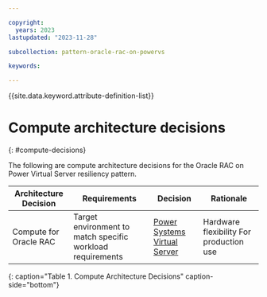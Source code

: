 ```yaml
---

copyright:
  years: 2023
lastupdated: "2023-11-28"

subcollection: pattern-oracle-rac-on-powervs

keywords:

---
```


{{site.data.keyword.attribute-definition-list}}

# Compute architecture decisions
{: #compute-decisions}

The following are compute architecture decisions for the Oracle RAC on Power Virtual Server resiliency pattern.

| **Architecture Decision**        | **Requirements**| **Decision**| **Rationale**|
|--------------------------|----------------------------------------------|----------------------------------------------------------------------|-----------------------------------------|
| Compute for Oracle RAC | Target environment to match specific workload requirements | [Power Systems Virtual Server](https://cloud.ibm.com/power/overview) | Hardware flexibility For production use |
{: caption="Table 1. Compute Architecture Decisions" caption-side="bottom"}
